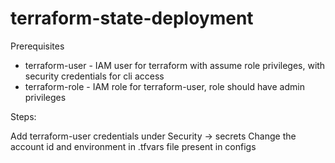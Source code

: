 # terraform-state-deployment

Prerequisites

* terraform-user - IAM user for terraform with assume role privileges, with security credentials for cli access
* terraform-role - IAM role for terraform-user, role should have admin privileges

Steps: 

Add terraform-user credentials under Security -> secrets Change the account id and environment in .tfvars file present in configs

